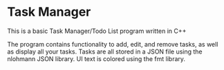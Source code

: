 # Task Manager

This is a basic Task Manager/Todo List program written in C++

The program contains functionality to add, edit, and remove tasks, as well as display all your tasks.
Tasks are all stored in a JSON file using the nlohmann JSON library.
UI text is colored using the fmt library.
